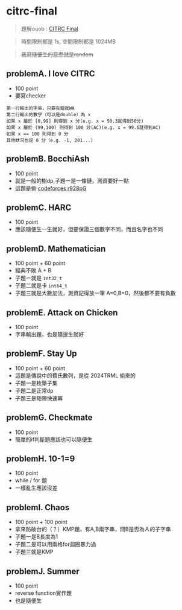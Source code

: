 # citrc-final
> 題解ouob : [CITRC Final](https://hackmd.io/@zhenzhe/citrcfinal)

> 時間限制都是 1s, 空間限制都是 1024MB
 
> ~~我寫隨便生的意思就是random~~
## problemA. I love CITRC
- 100 point
- 要寫checker
```
第一行輸出的字串，只要有錯就WA
第二行輸出的數字（可以是double）為 x
如果 x 屬於 [0,99] 則得到 x 分(e.g. x = 50.3就得到50分)
如果 x 屬於 (99,100) 則得到 100 分(AC)(e.g. x = 99.6就得到AC)
如果 x == 100 則得到 0 分
其他狀況也是 0 分（e.g. -1, 201...）
```
## problemB. BocchiAsh
- 100 point
- 就是一般的樹dp,子題一是一條鏈，測資要好一點
- 這題是偷 [codeforces r928pG](https://codeforces.com/contest/1926/problem/G)

## problemC. HARC
- 100 point
- 應該隨便生一生就好，但要保證三個數字不同，而且名字也不同

## problemD. Mathematician
- 100 point + 60 point
- 經典不敗 A + B
- 子題一就是 `int32_t`
- 子題二就是卡 `int64_t`
- 子題三就是大數加法，測資記得放一筆 A=0,B=0，然後都不要有負數

## problemE. Attack on Chicken
- 100 point
- 字串輸出題，也是隨邊生就好

## problemF. Stay Up
- 100 point + 60 point
- 這題是傳說中的費氏數列，是從 2024TRML 偷來的
- 子題一是枚舉子集
- 子題二是正常dp
- 子題三是矩陣快速冪

## problemG. Checkmate
- 100 point
- 簡單的if判斷題應該也可以隨便生

## problemH. 10-1=9
- 100 point
- while / for 題
- 一樣亂生應該沒差

## problemI. Chaos
- 100 point + 100 point
- 拿來防破台的（？）KMP題，有A,B兩字串，問B是否為Ａ的子字串
- 子題一是B長度為1
- 子題二是可以用兩格for迴圈暴力過
- 子題三就是KMP

## problemJ. Summer
- 100 point
- reverse function實作題
- 也是隨便生
